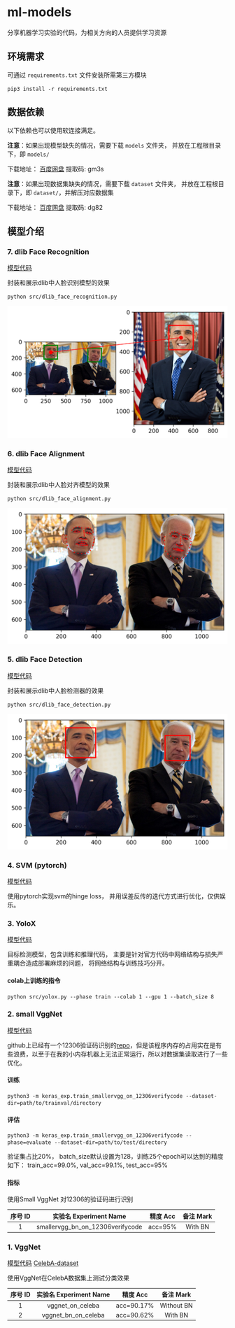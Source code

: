# ml-models

分享机器学习实验的代码，为相关方向的人员提供学习资源

## 环境需求

可通过 `requirements.txt` 文件安装所需第三方模块

```shell
pip3 install -r requirements.txt
```

## 数据依赖

以下依赖也可以使用软连接满足。

**注意**：如果出现模型缺失的情况，需要下载 `models` 文件夹，
并放在工程根目录下，即 `models/`

下载地址： [百度网盘](https://pan.baidu.com/s/1L7kbGovNyLAJIcSZVe8eqA) 提取码: gm3s

**注意**：如果出现数据集缺失的情况，需要下载 `dataset` 文件夹，
并放在工程根目录下，即 `dataset/`，并解压对应数据集

下载地址： [百度网盘](https://pan.baidu.com/s/1DjhpK2TAPGJbhXgoHKLt1Q) 提取码: dg82


## 模型介绍

### 7. dlib Face Recognition

[模型代码](src/dlib_face_recognition.py)

封装和展示dlib中人脸识别模型的效果

```shell
python src/dlib_face_recognition.py
```

![人脸识别](docs/images/dlib_face_recognision.png)

### 6. dlib Face Alignment

[模型代码](src/dlib_face_alignment.py)

封装和展示dlib中人脸对齐模型的效果

```shell
python src/dlib_face_alignment.py
```

![人脸识别](docs/images/dlib_face_alignment.png)

### 5. dlib Face Detection

[模型代码](src/dlib_face_detection.py)

封装和展示dlib中人脸检测器的效果

```shell
python src/dlib_face_detection.py
```

![人脸识别](docs/images/dlib_face_detection.png)

### 4. SVM (pytorch)

[模型代码](src/svm.py)

使用pytorch实现svm的hinge loss，
并用误差反传的迭代方式进行优化，仅供娱乐。

### 3. YoloX

[模型代码](src/yolox.py)

目标检测模型，包含训练和推理代码，
主要是针对官方代码中网络结构与损失严重耦合造成部署麻烦的问题，
将网络结构与训练技巧分开。

#### colab上训练的指令

```shell
python src/yolox.py --phase train --colab 1 --gpu 1 --batch_size 8
```

### 2. small VggNet

[模型代码](src/smallervgg_on_12306verifycode.py)

github上已经有一个12306验证码识别的[repo](https://github.com/wudinaonao/12306CaptchaCrack)，但是该程序内存的占用实在是有些浪费，以至于在我的小内存机器上无法正常运行，所以对数据集读取进行了一些优化。

#### 训练

```shell
python3 -m keras_exp.train_smallervgg_on_12306verifycode --dataset-dir=path/to/trainval/directory
```

#### 评估

```shell
python3 -m keras_exp.train_smallervgg_on_12306verifycode --phase=evaluate --dataset-dir=path/to/test/directory
```

验证集占比20%， batch_size默认设置为128，训练25个epoch可以达到的精度如下：
train_acc=99.0%, val_acc=99.1%, test_acc=95%

#### 指标

使用Small VggNet 对12306的验证码进行识别

|序号 ID|实验名 Experiment Name |精度 Acc|备注 Mark|
|:---:|:---:|:---:|:---:|
|1|smallervgg_bn_on_12306verifycode|acc=95%|With BN|


### 1. VggNet

[模型代码](src/vgg_on_celeba.py)
[CelebA-dataset](http://mmlab.ie.cuhk.edu.hk/projects/CelebA.html)

使用VggNet在CelebA数据集上测试分类效果

|序号 ID|实验名 Experiment Name |精度 Acc|备注 Mark|
|:---:|:---:|:---:|:---:|
|1| vggnet_on_celeba|acc=90.17%|Without BN|
|2|vggnet_bn_on_celeba|acc=90.62%|With BN|

